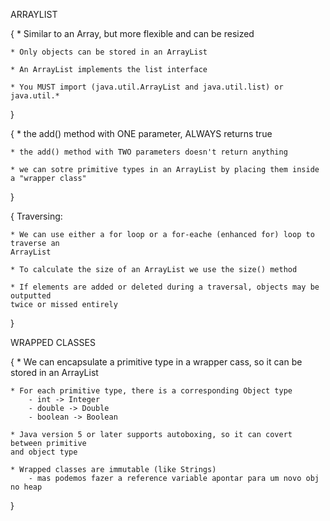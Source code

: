 ARRAYLIST

{
    * Similar to an Array, but more flexible and can be resized

    * Only objects can be stored in an ArrayList

    * An ArrayList implements the list interface

    * You MUST import (java.util.ArrayList and java.util.list) or java.util.*
}

{
    * the add() method with ONE parameter, ALWAYS returns true

    * the add() method with TWO parameters doesn't return anything

    * we can sotre primitive types in an ArrayList by placing them inside a "wrapper class"
}

{
    Traversing:
    
    * We can use either a for loop or a for-eache (enhanced for) loop to traverse an
    ArrayList

    * To calculate the size of an ArrayList we use the size() method

    * If elements are added or deleted during a traversal, objects may be outputted
    twice or missed entirely
}


WRAPPED CLASSES

{
    * We can encapsulate a primitive type in a wrapper cass, so it can be stored in an
    ArrayList

    * For each primitive type, there is a corresponding Object type
        - int -> Integer
        - double -> Double
        - boolean -> Boolean
    
    * Java version 5 or later supports autoboxing, so it can covert between primitive 
    and object type

    * Wrapped classes are immutable (like Strings)
        - mas podemos fazer a reference variable apontar para um novo obj no heap
}